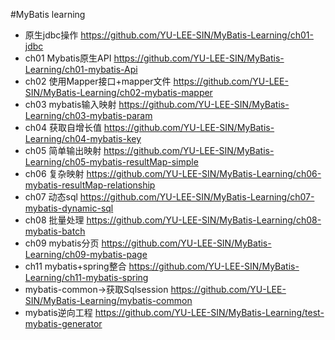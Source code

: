 #MyBatis learning
-  原生jdbc操作   https://github.com/YU-LEE-SIN/MyBatis-Learning/ch01-jdbc
- ch01 Mybatis原生API   https://github.com/YU-LEE-SIN/MyBatis-Learning/ch01-mybatis-Api
- ch02 使用Mapper接口+mapper文件    https://github.com/YU-LEE-SIN/MyBatis-Learning/ch02-mybatis-mapper
- ch03 mybatis输入映射    https://github.com/YU-LEE-SIN/MyBatis-Learning/ch03-mybatis-param
- ch04 获取自增长值    https://github.com/YU-LEE-SIN/MyBatis-Learning/ch04-mybatis-key 
- ch05 简单输出映射    https://github.com/YU-LEE-SIN/MyBatis-Learning/ch05-mybatis-resultMap-simple
- ch06 复杂映射    https://github.com/YU-LEE-SIN/MyBatis-Learning/ch06-mybatis-resultMap-relationship
- ch07 动态sql     https://github.com/YU-LEE-SIN/MyBatis-Learning/ch07-mybatis-dynamic-sql
- ch08 批量处理     https://github.com/YU-LEE-SIN/MyBatis-Learning/ch08-mybatis-batch
- ch09 mybatis分页     https://github.com/YU-LEE-SIN/MyBatis-Learning/ch09-mybatis-page
- ch11 mybatis+spring整合       https://github.com/YU-LEE-SIN/MyBatis-Learning/ch11-mybatis-spring
- mybatis-common->获取Sqlsession  https://github.com/YU-LEE-SIN/MyBatis-Learning/mybatis-common
- mybatis逆向工程 https://github.com/YU-LEE-SIN/MyBatis-Learning/test-mybatis-generator

